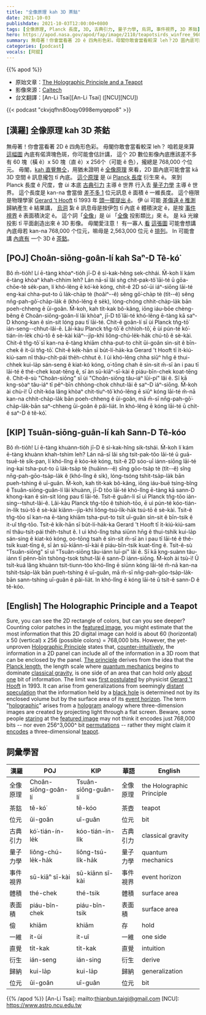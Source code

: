 ```yaml
---
title: "全像原理 kah 3D 茶鈷"
date: 2021-10-03
publishdate: 2021-10-03T12:00:00+0800
tags: [全像原理, Planck 長度, 3D, 古典引力, 量子力學, 烏洞, 事件視界, 3D 茶鈷]
hero: https://apod.nasa.gov/apod/fap/image/2110/teapotsirds_winfree_960.jpg
summary: 無毋著！你會當看著 2D ê 四角形色彩。毋閣你敢會當看較深 leh？2D 圖內底可能有一个 3D ê 茶鈷。
categories: [podcast]
vocals: [阿錕]
---
```


{{% apod %}}

- 原始文章：[The Holographic Principle and a Teapot](https://apod.nasa.gov/apod/ap211003.html)
- 影像來源：[Caltech](http://www.cs.caltech.edu/)
- 台文翻譯：[An-Li Tsai][An-Li Tsai] ([NCU][NCU])

{{< podcast "ckvjqfhn80oqy0998emyqepo8" >}}

## [漢羅] 全像原理 kah 3D 茶鈷
無毋著！你會當看著 2D ê 四角形色彩。
毋閣你敢會當看較深 leh？
咱若是來算 [這幅圖][featured image] 內底有偌濟塊色斑，你可能會估計講，
這个 2D 數位影像內底應該差不多有 60 塊（橫 ê）x 50 塊（直 ê）x 256个（可能 ê 色），攏總是 768,000 个位元。
毋閣，[kah 直覺無仝][counter-intuitively]，用猶未證明 ê [全像原理][Holographic Principle] 來看，2D 圖內底可能會當 kā 3D 空間 ê 訊息攏包 tī 內底。
[這个原理][The principle] 是 ùi [Planck 長度][Planck length] 衍生來 ê。
來到 Planck 長度 ê 尺度，會 ùi 本底 [古典引力][classical gravity] 主導 ê 世界 行入去 [量子力學][quantum mechanics] 主導 ê 世界。
這个長度是 kan-na 會當儉 [差不多 1][about one] 位元訊息 ê 面積 ê 一維長度。
這个極限是物理學家 [Gerard 't Hooft][Gerard 't Hooft] tī 1993 年 [頭一擺提出 ê][first postulated]。
伊 ùi 可能 [差傷遠 ê 推測][distant speculation] 歸納產生 ê 結果講，
[烏洞][black hole] 紮 ê 訊息毋是按伊包 tī 內底 ê 體積決定 ê，是按 [事件視界][event horizon] ê 表面積決定 ê。
這个詞「[全像][holographic]」是 ùi 「[全像][hologram] 投影類比」來 ê。
是 kā 光線投影 tī 平面創造出來 ê 3D 影像。
毋閣愛注意！
有一寡人 [看][staring] [這張圖][featured image] 可能會想講內底毋若 kan-na 768,000 个位元，嘛毋是 2,563,000 位元 ê [排列][permutations]。
In 可能會講 [內底有][encodes] 一个 3D ê [茶鈷][teapot]。

## [POJ] Choân-siōng-goân-lí kah Saⁿ-D Tê-kó͘
Bô m̄-tio̍h!
Lí ē-tàng khòaⁿ-tio̍h jī-D ê sì-kak-hêng sek-chhái.
M̄-koh lí kám ē-tàng khòaⁿ khah-chhim leh?
Lán nā-sī lâi sǹg chit-pak-tô͘ lāi-té ū gōa-chōe-tè se̍k-pan, lí khó-lêng ē kó͘-kè kóng,
chit-ê 2D só͘-ūi iáⁿ-siōng lāi-té eng-kai chha-put-to ū
la̍k-cha̍p tè (hoâiⁿ--ê) sêng gō͘-cha̍p tè (ti̍t--ê) sêng nn̄g-pah-gō͘-cha̍p-la̍k ê (khó-lêng ê se̍k),
lóng-chóng chhit-cha̍p-la̍k bān poeh-chheng ê ūi-goân.
M̄-koh, kah ti̍t-kak bô-kâng, iōng iáu-bōe chèng-bêng ê Choân-siōng-goân-lí lâi khòaⁿ, jī-D tô͘ lāi-té khó-lêng ē-tàng kā saⁿ-D khong-kan ê sìn-sit lóng pau tī lāi-té.
Chit-ê goân-lí sī ùi Planck tn̂g-tō͘ ián-seng--chhut-lâi-ê.
Lâi-kàu Planck tn̂g-tō͘ ê chhioh-tō͘, ē ùi pún-té kó͘-tián-ín-le̍k chú-tō ê sè-kài kiâⁿ--ji̍p-khì liông-chú-le̍k-ha̍k chú-tō ê sè-kài.
Chit-ê tn̂g-tō͘ sī kan-na ē-tàng khiām chha-put-to chi̍t ūi-goân sìn-sit ê bīn-chek ê it-ûi tn̂g-tō͘.
Chit-ê ke̍k-hān sī bu̍t-lí-ha̍k-ka Gerard 't Hooft tī i̍t-kiú-kiú-sam nî thâu-chi̍t-pái the̍h-chhut ê.
I ùi khó-lêng chha siūⁿ hn̄g ê thui-chhek kui-la̍p sán-seng ê kiat-kó kóng,
o͘-tōng chah ê sìn-sit m̄-sī àn i pau tī lāi-té ê thé-chek koat-tēng ê, sī àn sū-kiāⁿ-sī-kài ê piáu-bīn-chek koat-tēng ê.
Chit-ê-sù "Choân-siōng" sī ùi "Choân-siōng tâu-iáⁿ lūi-pí" lâi ê.
Sī kā kng-sòaⁿ tâu-iáⁿ tī pêⁿ-bīn chhòng-chok chhut-lâi ê saⁿ-D iáⁿ-siōng.
M̄-koh ài chù-ì!
Ū chi̍t-kóa lâng khòaⁿ chit-tiuⁿ-tô͘ khó-lêng ē siūⁿ kóng lāi-té m̄-nā
kan-na chhit-cha̍p-la̍k bān poeh-chheng ê ūi-goân, mā m̄-sī nn̄g-pah-gō͘-cha̍p-la̍k-bān saⁿ-chheng ūi-goân ê pâi-lia̍t.
In khó-lêng ē kóng lāi-té ū chi̍t-ê saⁿ-D ê tê-kó͘.

## [KIP] Tsuân-siōng-guân-lí kah Sann-D Tê-kóo
Bô m̄-tio̍h!
Lí ē-tàng khuànn-tio̍h jī-D ê sì-kak-hîng sik-tshái.
M̄-koh lí kám ē-tàng khuànn khah-tshim leh?
Lán nā-sī lâi sǹg tsit-pak-tôo lāi-té ū guā-tsuē-tè si̍k-pan, lí khó-lîng ē kóo-kè kóng,
tsit-ê 2D sóo-uī iánn-siōng lāi-té ing-kai tsha-put-to ū
la̍k-tsa̍p tè (huâinn--ê) sîng gōo-tsa̍p tè (ti̍t--ê) sîng nn̄g-pah-gōo-tsa̍p-la̍k ê (khó-lîng ê si̍k),
lóng-tsóng tshit-tsa̍p-la̍k bān pueh-tshing ê uī-guân.
M̄-koh, kah ti̍t-kak bô-kâng, iōng iáu-buē tsìng-bîng ê Tsuân-siōng-guân-lí lâi khuànn, jī-D tôo lāi-té khó-lîng ē-tàng kā sann-D khong-kan ê sìn-sit lóng pau tī lāi-té.
Tsit-ê guân-lí sī uì Planck tn̂g-tōo ián-sing--tshut-lâi-ê.
Lâi-kàu Planck tn̂g-tōo ê tshioh-tōo, ē uì pún-té kóo-tián-ín-li̍k tsú-tō ê sè-kài kiânn--ji̍p-khì liông-tsú-li̍k-ha̍k tsú-tō ê sè-kài.
Tsit-ê tn̂g-tōo sī kan-na ē-tàng khiām tsha-put-to tsi̍t uī-guân sìn-sit ê bīn-tsik ê it-uî tn̂g-tōo.
Tsit-ê ki̍k-hān sī bu̍t-lí-ha̍k-ka Gerard 't Hooft tī i̍t-kiú-kiú-sam nî thâu-tsi̍t-pái the̍h-tshut ê.
I uì khó-lîng tsha siūnn hn̄g ê thui-tshik kui-la̍p sán-sing ê kiat-kó kóng,
oo-tōng tsah ê sìn-sit m̄-sī àn i pau tī lāi-té ê thé-tsik kuat-tīng ê, sī àn sū-kiānn-sī-kài ê piáu-bīn-tsik kuat-tīng ê.
Tsit-ê-sù "Tsuân-siōng" sī uì "Tsuân-siōng tâu-iánn luī-pí" lâi ê.
Sī kā kng-suànn tâu-iánn tī pênn-bīn tshòng-tsok tshut-lâi ê sann-D iánn-siōng.
M̄-koh ài tsù-ì!
Ū tsi̍t-kuá lâng khuànn tsit-tiunn-tôo khó-lîng ē siūnn kóng lāi-té m̄-nā
kan-na tshit-tsa̍p-la̍k bān pueh-tshing ê uī-guân, mā m̄-sī nn̄g-pah-gōo-tsa̍p-la̍k-bān sann-tshing uī-guân ê pâi-lia̍t.
In khó-lîng ē kóng lāi-té ū tsi̍t-ê sann-D ê tê-kóo.

## [English] The Holographic Principle and a Teapot
Sure, you can see the 2D rectangle of colors, but can you see deeper?
Counting color patches in the [featured image][featured image], you might estimate that the most information that this 2D digital image can hold is about 60 (horizontal) x 50 (vertical) x 256 (possible colors) = 768,000 bits.
However, the yet-unproven [Holographic Principle][Holographic Principle] states that, [counter-intuitively][counter-intuitively], the information in a 2D panel can include all of the information in a 3D room that can be enclosed by the panel.
[The principle][The principle] derives from the idea that the [Planck length][Planck length], the length scale where [quantum mechanics][quantum mechanics] begins to dominate [classical gravity][classical gravity], is one side of an area that can hold only [about one][about one] bit of information.
The limit was [first postulated][first postulated] by physicist [Gerard 't Hooft][Gerard 't Hooft] in 1993.
It can arise from generalizations from seemingly [distant speculation][distant speculation] that the information held by a [black hole][black hole] is determined not by its enclosed volume but by the surface area of its [event horizon][event horizon].
The term "[holographic][holographic]" arises from a [hologram][hologram] analogy where three-dimension images are created by projecting light through a flat screen.
Beware, some people [staring][staring] at the [featured image][featured image] may not think it encodes just 768,000 bits -- nor even 256^3,000^ bit [permutations][permutations] -- rather they might claim it [encodes][encodes] a three-dimensional [teapot][teapot].

## 詞彙學習

|漢羅|POJ|KIP|華語|English|
|-|-|-|-|-|
|全像原理|Choân-siōng-goân-lí|Tsuân-siōng-guân-lí|全像原理|the Holographic Principle|
|茶鈷|tê-kó͘|tê-kóo|茶壺|teapot|
|位元|ūi-goân|uī-guân|位元|bit|
|古典引力|kó͘-tián-ín-le̍k|kóo-tián-ín-li̍k|古典引力|classical gravity|
|量子力學|liông-chú-le̍k-ha̍k|liông-tsú-li̍k-ha̍k|量子力學|quantum mechanics|
|事件視界|sū-kiāⁿ sī-kài|sū-kiānn sī-kài|事件視界|event horizon|
|體積|thé-chek|thé-tsik|體積|surface area|
|表面積|piáu-bīn-chek|piáu-bīn-tsik|表面積|surface area|
|儉|khiām|khiām|存|hold|
|一維|it-ûi|it-uî|一維|one side|
|直覺|ti̍t-kak|ti̍t-kak|直覺|intuition|
|衍生|ián-seng|ián-sing|衍生|derive|
|歸納|kui-la̍p|kui-la̍p|歸納|generalization|
|位元|ūi-goân|uī-guân|位元|bit|

{{% /apod %}}
[An-Li Tsai]: mailto:thianbun.taigi@gmail.com
[NCU]: https://www.astro.ncu.edu.tw

[featured image]:https://www.dna.caltech.edu/~winfree/old_html/Images/shrunkpot2.gif
[Holographic Principle]:https://en.wikipedia.org/wiki/Holographic_principle
[counter-intuitively]:https://ui.adsabs.harvard.edu/abs/1997PhRvD..55.5112B/abstract
[The principle]:https://youtu.be/klpDHn8viX8
[Planck length]:https://www.physlink.com/Education/AskExperts/ae281.cfm
[quantum mechanics]:https://en.wikipedia.org/wiki/Quantum_mechanics
[classical gravity]:https://mathshistory.st-andrews.ac.uk/HistTopics/General_relativity/
[about one]:https://apod.nasa.gov/apod/ap170401.html
[first postulated]:https://www.arxiv.org/abs/gr-qc/9310026
[Gerard 't Hooft]:https://webspace.science.uu.nl/~hooft101/
[distant speculation]:https://www.arxiv.org/abs/hep-th/0203101
[black hole]:https://science.nasa.gov/astrophysics/focus-areas/black-holes
[event horizon]:https://solarsystem.nasa.gov/news/1068/10-questions-you-might-have-about-black-holes/
[holographic]:https://backreaction.blogspot.com/2014/04/do-we-live-in-hologram-really.html
[hologram]:https://en.wikipedia.org/wiki/Holography
[staring]:https://www.cats.org.uk/media/5369/cat-staring.jpg
[featured image]:https://www.dna.caltech.edu/~winfree/old_html/Images/shrunkpot2.gif
[permutations]:https://chortle.ccsu.edu/assemblytutorial/Chapter-03/ass03_6.html
[encodes]:https://en.wikipedia.org/wiki/Autostereogram
[teapot]:https://en.wikipedia.org/wiki/Teapot#/media/File:Black_tea_pot_cropped.jpg
